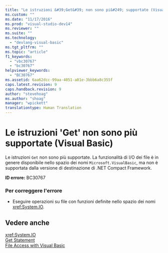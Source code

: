 ```yaml
---
title: "Le istruzioni &#39;Get&#39; non sono pi&#249; supportate (Visual Basic) | Microsoft Docs"
ms.custom: ""
ms.date: "11/17/2016"
ms.prod: "visual-studio-dev14"
ms.reviewer: ""
ms.suite: ""
ms.technology: 
  - "devlang-visual-basic"
ms.tgt_pltfrm: ""
ms.topic: "article"
f1_keywords: 
  - "vbc30767"
  - "bc30767"
helpviewer_keywords: 
  - "BC30767"
ms.assetid: 6aa62dcc-99aa-4051-a81e-3bbb6a8c355f
caps.latest.revision: 9
caps.handback.revision: 9
author: "stevehoag"
ms.author: "shoag"
manager: "wpickett"
translationtype: Human Translation
---
```

# Le istruzioni &#39;Get&#39; non sono pi&#249; supportate (Visual Basic)
Le istruzioni `Get` non sono più supportate. La funzionalità di I\/O dei file è in genere disponibile nello spazio dei nomi `Microsoft.VisualBasic`, ma non è supportata dalla versione di destinazione di .NET Compact Framework.  
  
 **ID errore:** BC30767  
  
### Per correggere l'errore  
  
-   Eseguire operazioni su file con funzioni definite nello spazio dei nomi <xref:System.IO>.  
  
## Vedere anche  
 <xref:System.IO>   
 [Get Statement](../../visual-basic/language-reference/statements/get-statement.md)   
 [File Access with Visual Basic](../../visual-basic/developing-apps/programming/drives-directories-files/file-access.md)